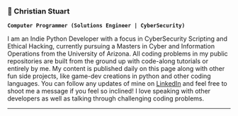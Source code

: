 ### 🔭 Christian Stuart
**`Computer Programmer (Solutions Engineer | CyberSecurity)`**
<!--
**ChristianTStu/ChristianTStu** is a ✨ _special_ ✨ repository because its `README.md` (this file) appears on your GitHub profile.

Here are some ideas to get you started:

- 🔭 I’m currently working on ...
- 🌱 I’m currently learning ...
- 👯 I’m looking to collaborate on ...
- 🤔 I’m looking for help with ...
- 💬 Ask me about ...
- 📫 How to reach me: ...
- 😄 Pronouns: ...
- ⚡ Fun fact: ...
-->

I am an Indie Python Developer with a focus in CyberSecurity Scripting and Ethical Hacking, currently pursuing a Masters in Cyber and Information Operations from the University of Arizona. All coding problems in my public repositories are built from the ground up with code-along tutorials or entirely by me. My content is published daily on this page along with other fun side projects, like game-dev creations in python and other coding languages. You can follow any updates of mine on [LinkedIn](https://www.linkedin.com/in/christiantstu/) and feel free to shoot me a message if you feel so inclined! I love speaking with other developers as well as talking through challenging coding problems. 

---
